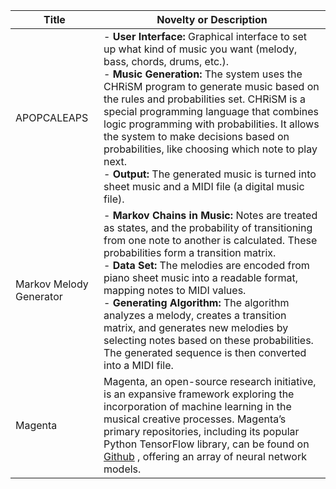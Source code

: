 | **Title** | **Novelty or Description** |
|--|--|
| APOPCALEAPS | - **User Interface:** Graphical interface to set up what kind of music you want (melody, bass, chords, drums, etc.).<br/> - **Music Generation:** The system uses the CHRiSM program to generate music based on the rules and probabilities set. CHRiSM is a special programming language that combines logic programming with probabilities. It allows the system to make decisions based on probabilities, like choosing which note to play next.<br/> - **Output:** The generated music is turned into sheet music and a MIDI file (a digital music file). |
| Markov Melody Generator | - **Markov Chains in Music:** Notes are treated as states, and the probability of transitioning from one note to another is calculated. These probabilities form a transition matrix.<br/> - **Data Set:** The melodies are encoded from piano sheet music into a readable format, mapping notes to MIDI values.<br/> - **Generating Algorithm:** The algorithm analyzes a melody, creates a transition matrix, and generates new melodies by selecting notes based on these probabilities. The generated sequence is then converted into a MIDI file. |
| Magenta | Magenta, an open-source research initiative, is an expansive framework exploring the incorporation of machine learning in the musical creative processes. Magenta’s primary repositories, including its popular Python TensorFlow library, can be found on [Github](https://github.com/magenta/magenta-js) , offering an array of neural network models.
